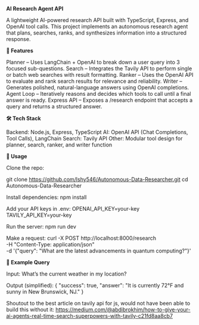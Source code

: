 **AI Research Agent API**

A lightweight AI-powered research API built with TypeScript, Express, and OpenAI tool calls.
This project implements an autonomous research agent that plans, searches, ranks, and synthesizes information into a structured response.

**🚀 Features**

Planner – Uses LangChain + OpenAI to break down a user query into 3 focused sub-questions.
Search – Integrates the Tavily API to perform single or batch web searches with result formatting.
Ranker – Uses the OpenAI API to evaluate and rank search results for relevance and reliability.
Writer – Generates polished, natural-language answers using OpenAI completions.
Agent Loop – Iteratively reasons and decides which tools to call until a final answer is ready.
Express API – Exposes a /research endpoint that accepts a query and returns a structured answer.


**🛠️ Tech Stack**

Backend: Node.js, Express, TypeScript
AI: OpenAI API (Chat Completions, Tool Calls), LangChain
Search: Tavily API
Other: Modular tool design for planner, search, ranker, and writer function


**🔧 Usage**

Clone the repo:

git clone https://github.com/Ishy546/Autonomous-Data-Researcher.git
cd Autonomous-Data-Researcher

Install dependencies:
npm install

Add your API keys in .env:
OPENAI_API_KEY=your-key
TAVILY_API_KEY=your-key

Run the server:
npm run dev

Make a request:
curl -X POST http://localhost:8000/research \
  -H "Content-Type: application/json" \
  -d '{"query": "What are the latest advancements in quantum computing?"}'

**📌 Example Query**

Input:
What’s the current weather in my location?

Output (simplified):
{
  "success": true,
  "answer": "It is currently 72°F and sunny in New Brunswick, NJ."
}

Shoutout to the best article on tavily api for js, would not have been able to build this without it: https://medium.com/@abdibrokhim/how-to-give-your-ai-agents-real-time-search-superpowers-with-tavily-c21fd8aa8cb7